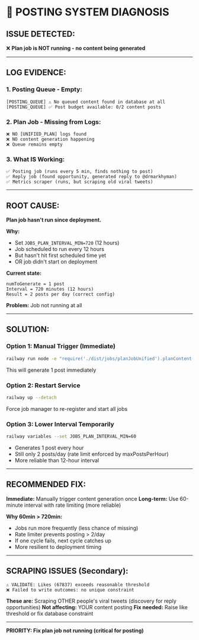# 🚨 **POSTING SYSTEM DIAGNOSIS**

## **ISSUE DETECTED:**

❌ **Plan job is NOT running - no content being generated**

---

## **LOG EVIDENCE:**

### **1. Posting Queue - Empty:**
```
[POSTING_QUEUE] ⚠️ No queued content found in database at all
[POSTING_QUEUE] ✅ Post budget available: 0/2 content posts
```

### **2. Plan Job - Missing from Logs:**
```
❌ NO [UNIFIED_PLAN] logs found
❌ NO content generation happening
❌ Queue remains empty
```

### **3. What IS Working:**
```
✅ Posting job (runs every 5 min, finds nothing to post)
✅ Reply job (found opportunity, generated reply to @drmarkhyman)
✅ Metrics scraper (runs, but scraping old viral tweets)
```

---

## **ROOT CAUSE:**

**Plan job hasn't run since deployment.**

**Why:**
- Set `JOBS_PLAN_INTERVAL_MIN=720` (12 hours)
- Job scheduled to run every 12 hours
- But hasn't hit first scheduled time yet
- OR job didn't start on deployment

**Current state:**
```
numToGenerate = 1 post
Interval = 720 minutes (12 hours)
Result = 2 posts per day (correct config)
```

**Problem:** Job not running at all

---

## **SOLUTION:**

### **Option 1: Manual Trigger (Immediate)**
```bash
railway run node -e "require('./dist/jobs/planJobUnified').planContent()"
```
This will generate 1 post immediately

### **Option 2: Restart Service**
```bash
railway up --detach
```
Force job manager to re-register and start all jobs

### **Option 3: Lower Interval Temporarily**
```bash
railway variables --set JOBS_PLAN_INTERVAL_MIN=60
```
- Generates 1 post every hour
- Still only 2 posts/day (rate limit enforced by maxPostsPerHour)
- More reliable than 12-hour interval

---

## **RECOMMENDED FIX:**

**Immediate:** Manually trigger content generation once
**Long-term:** Use 60-minute interval with rate limiting (more reliable)

**Why 60min > 720min:**
- Jobs run more frequently (less chance of missing)
- Rate limiter prevents posting > 2/day
- If one cycle fails, next cycle catches up
- More resilient to deployment timing

---

## **SCRAPING ISSUES (Secondary):**

```
⚠️ VALIDATE: Likes (67837) exceeds reasonable threshold
❌ Failed to write outcomes: no unique constraint
```

**These are:** Scraping OTHER people's viral tweets (discovery for reply opportunities)
**Not affecting:** YOUR content posting
**Fix needed:** Raise like threshold or fix database constraint

---

**PRIORITY: Fix plan job not running (critical for posting)**


